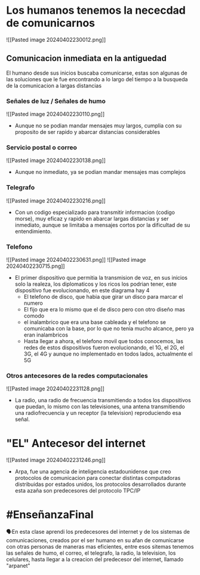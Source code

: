 # Los humanos tenemos la nececdad de comunicarnos
![[Pasted image 20240402230012.png]]

## Comunicacion inmediata en la antiguedad
El humano desde sus inicios buscaba comunicarse, estas son algunas de las soluciones que le fue encontrando a lo largo del tiempo a la busqueda de la comunicacion a largas distancias
### Señales de luz / Señales de humo
![[Pasted image 20240402230110.png]]
- Aunque no se podian mandar mensajes muy largos, cumplia con su proposito de ser rapido y abarcar distancias considerables

### Servicio postal o correo
![[Pasted image 20240402230138.png]]
- Aunque no inmediato, ya se podian mandar mensajes mas complejos
### Telegrafo
![[Pasted image 20240402230216.png]]
- Con un codigo especializado para transmitir informacion (codigo morse), muy eficaz y rapido en abarcar largas distancias y ser inmediato, aunque se limitaba a mensajes cortos por la dificultad de su entendimiento.

### Telefono

![[Pasted image 20240402230631.png]]
![[Pasted image 20240402230715.png]]
- El primer dispositivo que permitia la transmision de voz, en sus inicios solo la realeza, los diplomaticos y los ricos los podrian tener, este dispositivo fue evolucionando, en este diagrama hay 4
	- El telefono de disco, que habia que girar un disco para marcar el numero
	- El fijo que era lo mismo que el de disco pero con otro diseño mas comodo
	- el inalambrico que era una base cableada y el telefono se comunicaba con la base, por lo que no tenia mucho alcance, pero ya eran inalambricos
	- Hasta llegar a ahora, el telefono movil que todos conocemos, las redes de estos dispositivos fueron evolucionando, el 1G, el 2G, el 3G, el 4G y aunque no implementado en todos lados, actualmente el 5G
### Otros antecesores de la redes computacionales
![[Pasted image 20240402231128.png]]

- La radio, una radio de frecuencia transmitiendo a todos los dispositivos que puedan, lo mismo con las televisiones, una antena transmitiendo una radiofrecuencia y un receptor (la television) reproduciendo esa señal.
# "EL" Antecesor del internet
![[Pasted image 20240402231246.png]]
- Arpa, fue una agencia de inteligencia estadounidense que creo protocolos de comunicacion para conectar distintas computadoras distribuidas por estados unidos, los protocolos desarrollados durante esta azaña son predecesores del protocolo TPC/IP


# #EnseñanzaFinal 
<p>🗣️En esta clase aprendi los predecesores del internet y de los sistemas de comunicaciones, creados por el ser humano en su afan de comunicarse con otras personas de maneras mas eficientes, entre esos sitemas tenemos las señales de humo, el correo, el telegrafo, la radio, la television, los celulares, hasta llegar a la creacion del predecesor del internet, llamado "arpanet"</p>


